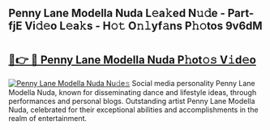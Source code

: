 ## Penny Lane Modella Nuda L𝚎a𝚔ed N𝚞𝚍e - Part-fjE Vi𝚍𝚎o L𝚎a𝚔s - H𝚘𝚝 O𝚗𝚕yf𝚊ns P𝚑𝚘tos 9v6dM

# <h2><a href="http://kf9f9y0.oniu.top/?m=Penny+Lane+Modella+Nuda">🔗👉 🔴 Penny Lane Modella Nuda P𝚑ot𝚘𝚜 V𝚒d𝚎o</a></h2>

[![Penny Lane Modella Nuda Nu𝚍e𝚜](https://i.imgur.com/0qMVB7G.gif)](http://kf9f9y0.oniu.top/?m=Penny+Lane+Modella+Nuda)
Social media personality Penny Lane Modella Nuda, known for disseminating dance and lifestyle ideas, through performances and personal blogs. Outstanding artist Penny Lane Modella Nuda, celebrated for their exceptional abilities and accomplishments in the realm of entertainment.  
